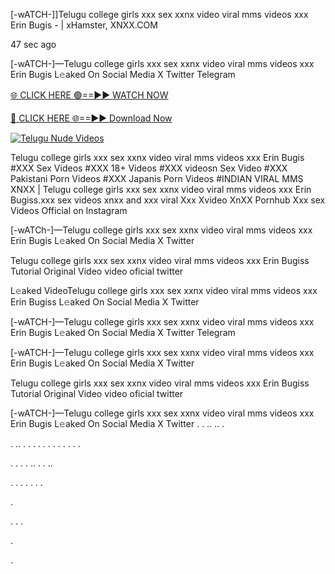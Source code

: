 [-wATCH-]]Telugu college girls xxx sex xxnx video viral mms videos xxx Erin Bugis - | xHamster, XNXX.COM

47 sec ago

[-wATCH-]—Telugu college girls xxx sex xxnx video viral mms videos xxx Erin Bugis L𝚎aked On Social Media X Twitter Telegram

[🌐 CLICK HERE 🟢==►► WATCH NOW](https://viral-xone.blogspot.com/2025/01/valovideo.html)

[🔴 CLICK HERE 🌐==►► Download Now](https://viral-xone.blogspot.com/2025/01/valovideo.html)

[![Telugu Nude Videos](https://i.imgur.com/dJHk4Zq.gif)](https://viral-xone.blogspot.com/2025/01/valovideo.html)

Telugu college girls xxx sex xxnx video viral mms videos xxx Erin Bugis #XXX Sex Videos #XXX 18+ Videos #XXX videosn Sex Video #XXX Pakistani Porn Videos #XXX Japanis Porn Videos #INDIAN VIRAL MMS XNXX | Telugu college girls xxx sex xxnx video viral mms videos xxx Erin Bugiss.xxx sex videos xnxx and xxx viral Xxx Xvideo XnXX Pornhub Xxx sex Videos Official on Instagram

[-wATCh-]—Telugu college girls xxx sex xxnx video viral mms videos xxx Erin Bugis L𝚎aked On Social Media X Twitter

Telugu college girls xxx sex xxnx video viral mms videos xxx Erin Bugiss Tutorial Original Video video oficial twitter

L𝚎aked VideoTelugu college girls xxx sex xxnx video viral mms videos xxx Erin Bugiss L𝚎aked On Social Media X Twitter

[-wATCH-]—Telugu college girls xxx sex xxnx video viral mms videos xxx Erin Bugis L𝚎aked On Social Media X Twitter Telegram

[-wATCH-]—Telugu college girls xxx sex xxnx video viral mms videos xxx Erin Bugis L𝚎aked On Social Media X Twitter

Telugu college girls xxx sex xxnx video viral mms videos xxx Erin Bugiss Tutorial Original Video video oficial twitter

[-wATCH-]—Telugu college girls xxx sex xxnx video viral mms videos xxx Erin Bugis L𝚎aked On Social Media X Twitter
.
.
..
..
.

.
..
.
.
.
.
.
.
.
.
.
.
.
.

.
.
.
.
..
.
.
..




.
.
.
.
.
.
.

.

.
.
.

.

.
